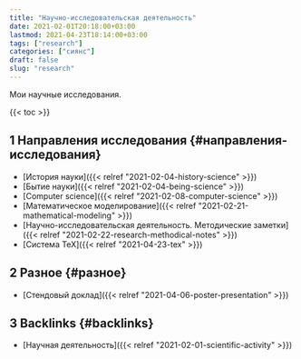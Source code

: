 ```yaml
---
title: "Научно-исследовательская деятельность"
date: 2021-02-01T20:18:00+03:00
lastmod: 2021-04-23T18:14:00+03:00
tags: ["research"]
categories: ["сиянс"]
draft: false
slug: "research"
---
```


Мои научные исследования.

<!--more-->

{{< toc >}}


## <span class="section-num">1</span> Направления исследования {#направления-исследования}

-   [История науки]({{< relref "2021-02-04-history-science" >}})
-   [Бытие науки]({{< relref "2021-02-04-being-science" >}})
-   [Computer science]({{< relref "2021-02-08-computer-science" >}})
-   [Математическое моделирование]({{< relref "2021-02-21-mathematical-modeling" >}})
-   [Научно-исследовательская деятельность. Методические заметки]({{< relref "2021-02-22-research-methodical-notes" >}})
-   [Система TeX]({{< relref "2021-04-23-tex" >}})


## <span class="section-num">2</span> Разное {#разное}

-   [Стендовый доклад]({{< relref "2021-04-06-poster-presentation" >}})


## <span class="section-num">3</span> Backlinks {#backlinks}

-   [Научная деятельность]({{< relref "2021-02-01-scientific-activity" >}})
